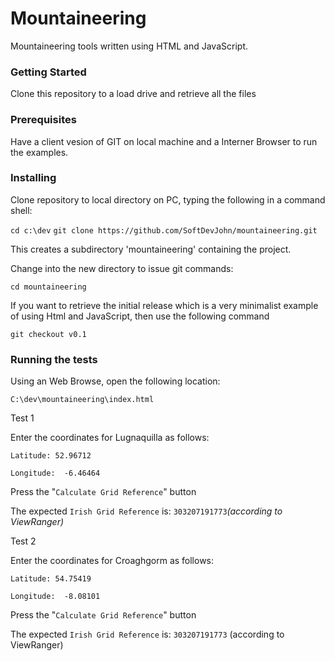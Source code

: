 # Mountaineering

Mountaineering tools written using HTML and JavaScript.

### Getting Started

Clone this repository to a load drive and retrieve all the files

### Prerequisites

Have a client vesion of GIT on local machine and a Interner Browser to run the examples.

### Installing

Clone repository to local directory on PC, typing the following in a command shell:

`cd c:\dev`
`git clone https://github.com/SoftDevJohn/mountaineering.git`

This creates a subdirectory 'mountaineering' containing the project.

Change into the new directory to issue git commands:

`cd mountaineering`



If you want to retrieve the initial release which is a very minimalist example of using Html and JavaScript, then use the following command

`git checkout v0.1`



### Running the tests

Using an Web Browse, open the following location:

`C:\dev\mountaineering\index.html`



Test 1

Enter the coordinates for Lugnaquilla as follows: 

`Latitude: 52.96712` 

`Longitude:  -6.46464`

Press the "`Calculate Grid Reference`" button

The expected `Irish Grid Reference`  is: `303207191773`*(according to ViewRanger)*



Test 2

Enter the coordinates for Croaghgorm as follows: 

`Latitude: 54.75419` 

`Longitude:  -8.08101`

Press the "`Calculate Grid Reference`" button

The expected `Irish Grid Reference`  is:  `303207191773` (according to ViewRanger)

